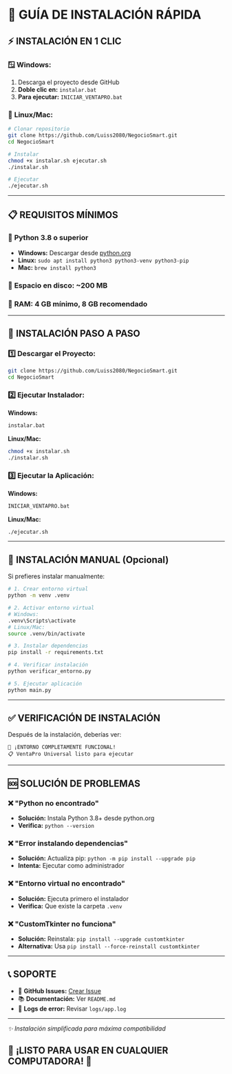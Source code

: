# 🚀 **GUÍA DE INSTALACIÓN RÁPIDA**

## ⚡ **INSTALACIÓN EN 1 CLIC**

### 🪟 **Windows:**
1. Descarga el proyecto desde GitHub
2. **Doble clic en:** `instalar.bat`
3. **Para ejecutar:** `INICIAR_VENTAPRO.bat`

### 🐧 **Linux/Mac:**
```bash
# Clonar repositorio
git clone https://github.com/Luiss2080/NegocioSmart.git
cd NegocioSmart

# Instalar
chmod +x instalar.sh ejecutar.sh
./instalar.sh

# Ejecutar
./ejecutar.sh
```

---

## 📋 **REQUISITOS MÍNIMOS**

### 🐍 **Python 3.8 o superior**
- **Windows:** Descargar desde [python.org](https://python.org)
- **Linux:** `sudo apt install python3 python3-venv python3-pip`
- **Mac:** `brew install python3`

### 💾 **Espacio en disco:** ~200 MB
### 🧠 **RAM:** 4 GB mínimo, 8 GB recomendado

---

## 🎯 **INSTALACIÓN PASO A PASO**

### 1️⃣ **Descargar el Proyecto:**
```bash
git clone https://github.com/Luiss2080/NegocioSmart.git
cd NegocioSmart
```

### 2️⃣ **Ejecutar Instalador:**

**Windows:**
```cmd
instalar.bat
```

**Linux/Mac:**
```bash
chmod +x instalar.sh
./instalar.sh
```

### 3️⃣ **Ejecutar la Aplicación:**

**Windows:**
```cmd
INICIAR_VENTAPRO.bat
```

**Linux/Mac:**
```bash
./ejecutar.sh
```

---

## 🔧 **INSTALACIÓN MANUAL (Opcional)**

Si prefieres instalar manualmente:

```bash
# 1. Crear entorno virtual
python -m venv .venv

# 2. Activar entorno virtual
# Windows:
.venv\Scripts\activate
# Linux/Mac:
source .venv/bin/activate

# 3. Instalar dependencias
pip install -r requirements.txt

# 4. Verificar instalación
python verificar_entorno.py

# 5. Ejecutar aplicación
python main.py
```

---

## ✅ **VERIFICACIÓN DE INSTALACIÓN**

Después de la instalación, deberías ver:

```
🎉 ¡ENTORNO COMPLETAMENTE FUNCIONAL!
📋 VentaPro Universal listo para ejecutar
```

---

## 🆘 **SOLUCIÓN DE PROBLEMAS**

### ❌ **"Python no encontrado"**
- **Solución:** Instala Python 3.8+ desde python.org
- **Verifica:** `python --version`

### ❌ **"Error instalando dependencias"**
- **Solución:** Actualiza pip: `python -m pip install --upgrade pip`
- **Intenta:** Ejecutar como administrador

### ❌ **"Entorno virtual no encontrado"**
- **Solución:** Ejecuta primero el instalador
- **Verifica:** Que existe la carpeta `.venv`

### ❌ **"CustomTkinter no funciona"**
- **Solución:** Reinstala: `pip install --upgrade customtkinter`
- **Alternativa:** Usa `pip install --force-reinstall customtkinter`

---

## 📞 **SOPORTE**

- 📧 **GitHub Issues:** [Crear Issue](https://github.com/Luiss2080/NegocioSmart/issues)
- 📚 **Documentación:** Ver `README.md`
- 🔧 **Logs de error:** Revisar `logs/app.log`

---

*✨ Instalación simplificada para máxima compatibilidad*

## 🎉 **¡LISTO PARA USAR EN CUALQUIER COMPUTADORA!** 🎉
